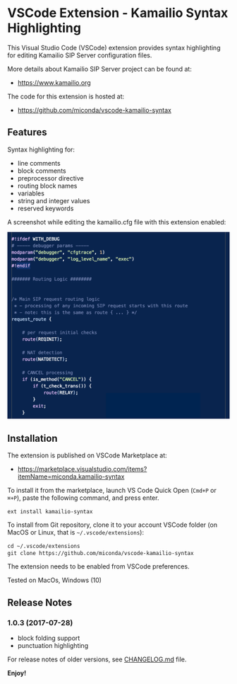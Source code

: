 # VSCode Extension - Kamailio Syntax Highlighting

This Visual Studio Code (VSCode) extension provides syntax highlighting for editing Kamailio SIP Server configuration files.

More details about Kamailio SIP Server project can be found at:

  * https://www.kamailio.org

The code for this extension is hosted at:

  * https://github.com/miconda/vscode-kamailio-syntax

## Features

Syntax highlighting for:

  * line comments
  * block comments
  * preprocessor directive
  * routing block names
  * variables
  * string and integer values
  * reserved keywords

A screenshot while editing the kamailio.cfg file with this extension enabled:

![Usage Example](https://raw.githubusercontent.com/miconda/vscode-kamailio-syntax/master/images/vscode-kamailio-syntax.png)

## Installation

The extension is published on VSCode Marketplace at:

  * https://marketplace.visualstudio.com/items?itemName=miconda.kamailio-syntax

To install it from the marketplace, launch VS Code Quick Open (`Cmd+P` or `⌘+P`), paste the following command, and press enter.

```
ext install kamailio-syntax
```

To install from Git repository, clone it to your account VSCode folder (on MacOS or Linux, that is `~/.vscode/extensions`):

```
cd ~/.vscode/extensions
git clone https://github.com/miconda/vscode-kamailio-syntax
```

The extension needs to be enabled from VSCode preferences.

Tested on MacOs, Windows (10)


## Release Notes

### 1.0.3 (2017-07-28)

  * block folding support
  * punctuation highlighting

For release notes of older versions, see [CHANGELOG.md](https://github.com/miconda/vscode-kamailio-syntax/blob/master/CHANGELOG.md) file.

**Enjoy!**
